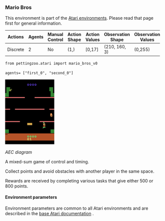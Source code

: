 
### Mario Bros

This environment is part of the [Atari environments](atari). Please read that page first for general information.

| Actions | Agents  | Manual Control | Action Shape | Action Values | Observation Shape | Observation Values |
|---------|---------|----------------|--------------|---------------|-------------------|--------------------|
| Discrete  | 2 | No      | (1,)    | [0,17]         | (210, 160, 3)         | (0,255)            |

`from pettingzoo.atari import mario_bros_v0`

`agents= ["first_0", "second_0"]`

![mario_bros gif](docs/atari/atari_mario_bros.gif)

*AEC diagram*

A mixed-sum game of control and timing.

Collect points and avoid obstacles with another player in the same space.

Rewards are received by completing various tasks that give either 500 or 800 points.

#### Environment parameters

Environment parameters are common to all Atari environments and are described in the [base Atari documentation](atari) .
